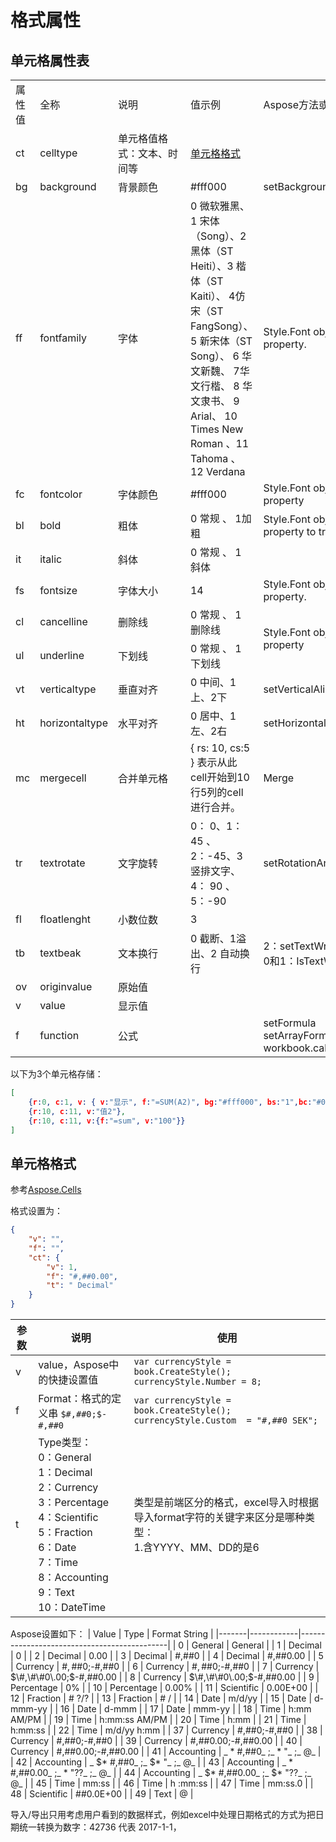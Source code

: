# 格式属性

## 单元格属性表

<table>
    <tr>
        <td>属性值</td>
        <td>全称</td>
        <td><div style="width:100px">说明</div></td>
        <td>值示例</td>
        <td>Aspose方法或者属性</td>
    </tr>
    <tr>
        <td>ct</td>
        <td>celltype</td>
        <td>单元格值格式：文本、时间等</td>
        <td><a href="#cellStyle">单元格格式</a></td>
        <td></td>
    </tr>
    <tr>
        <td>bg</td>
        <td>background</td>
        <td>背景颜色</td>
        <td>#fff000</td>
        <td>setBackgroundColor</td>
    </tr>
    <tr>
        <td>ff</td>
        <td>fontfamily</td>
        <td>字体</td>
        <td>0 微软雅黑、1 宋体（Song）、2 黑体（ST Heiti）、3 楷体（ST Kaiti）、 4仿宋（ST FangSong）、 5 新宋体（ST Song）、 6 华文新魏、 7华文行楷、 8 华文隶书、 9 Arial、 10 Times New Roman 、11 Tahoma 、12 Verdana</td>
        <td>Style.Font object's Name property.</td>
    </tr>
    <tr>
        <td>fc</td>
        <td>fontcolor</td>
        <td>字体颜色</td>
        <td>#fff000</td>
        <td>Style.Font object's Color property</td>
    </tr>
    <tr>
        <td>bl</td>
        <td>bold</td>
        <td>粗体</td>
        <td>0 常规 、 1加粗</td>
        <td>Style.Font object's IsBold property to true.</td>
    </tr>
    <tr>
        <td>it</td>
        <td>italic</td>
        <td>斜体</td>
        <td>0 常规 、 1 斜体</td>
        <td></td>
    </tr>
    <tr>
        <td>fs</td>
        <td>fontsize</td>
        <td>字体大小</td>
        <td>14</td>
        <td>Style.Font object's Size property.</td>
    </tr>
    <tr>
        <td>cl</td>
        <td>cancelline</td>
        <td>删除线</td>
        <td>0 常规 、 1 删除线</td>
        <td rowspan="2">Style.Font object's Underline property</td>
    </tr>
    <tr>
        <td>ul</td>
        <td>underline</td>
        <td>下划线</td>
        <td>0 常规 、 1 下划线</td>
    </tr>
    <tr>
        <td>vt</td>
        <td>verticaltype</td>
        <td>垂直对齐</td>
        <td>0 中间、1 上、2下</td>
        <td>setVerticalAlignment</td>
    </tr>
    <tr>
        <td>ht</td>
        <td>horizontaltype</td>
        <td>水平对齐</td>
        <td>0 居中、1 左、2右</td>
        <td>setHorizontalAlignment</td>
    </tr>
    <tr>
        <td>mc</td>
        <td>mergecell</td>
        <td>合并单元格</td>
        <td>{ rs: 10, cs:5 } 表示从此cell开始到10行5列的cell进行合并。</td>
        <td>Merge</td>
    </tr>
    <tr>
        <td>tr</td>
        <td>textrotate</td>
        <td>文字旋转</td>
        <td>0： 0、1： 45 、2：-45、3 竖排文字、4： 90 、5：-90</td>
        <td>setRotationAngle</td>
    </tr>
    <tr>
        <td>fl</td>
        <td>floatlenght</td>
        <td>小数位数</td>
        <td>3</td>
        <td></td>
    </tr>
    <tr>
        <td>tb</td>
        <td>textbeak</td>
        <td>文本换行</td>
        <td>0 截断、1溢出、2 自动换行</td>
        <td>2：setTextWrapped <br> 0和1：IsTextWrapped =&nbsp;true</td>
    </tr>
    <tr>
        <td>ov</td>
        <td>originvalue</td>
        <td>原始值</td>
        <td></td>
        <td></td>
    </tr>
    <tr>
        <td>v</td>
        <td>value</td>
        <td>显示值</td>
        <td></td>
        <td></td>
    </tr>
    <tr>
        <td>f</td>
        <td>function</td>
        <td>公式</td>
        <td></td>
        <td>setFormula <br> setArrayFormula <br> workbook.calculateFormula();</td>
    </tr>
</table>


以下为3个单元格存储：
```json
[
    {r:0, c:1, v: { v:"显示", f:"=SUM(A2)", bg:"#fff000", bs:"1",bc:"#000"}},
    {r:10, c:11, v:"值2"},
    {r:10, c:11, v:{f:"=sum", v:"100"}}
]
```

## <div id='cellStyle'>单元格格式</div>

参考[Aspose.Cells](https://docs.aspose.com/display/cellsnet/List+of+Supported+Number+Formats#ListofSupportedNumberFormats-Aspose.Cells)

格式设置为：

```json
{
    "v": "",
    "f": "",
    "ct": {
        "v": 1,
        "f": "#,##0.00",
        "t": " Decimal"
    }
}
```

|参数|说明|使用|
| ------------ | ------------ | ------------ |
|v|value，Aspose中的快捷设置值|`var currencyStyle = book.CreateStyle();`<br>`currencyStyle.Number = 8;`|
|f|Format：格式的定义串 `$#,##0;$-#,##0`|`var currencyStyle = book.CreateStyle();`<br>`currencyStyle.Custom  = "#,##0 SEK";`|
|t|Type类型：<br>0：General<br>1：Decimal<br>2：Currency<br>3：Percentage<br>4：Scientific<br>5：Fraction<br>6：Date<br>7：Time<br>8：Accounting<br>9：Text<br>10：DateTime|类型是前端区分的格式，excel导入时根据导入format字符的关键字来区分是哪种类型：<br>1.含YYYY、MM、DD的是6|

Aspose设置如下：
| Value | Type       | Format String                               |
|-------|------------|---------------------------------------------|
| 0     | General    | General                                     |
| 1     | Decimal    | 0                                           |
| 2     | Decimal    | 0\.00                                       |
| 3     | Decimal    | \#,\#\#0                                    |
| 4     | Decimal    | \#,\#\#0\.00                                |
| 5     | Currency   | $\#,\#\#0;$\-\#,\#\#0                       |
| 6     | Currency   | $\#,\#\#0;$\-\#,\#\#0                       |
| 7     | Currency   | $\#,\#\#0\.00;$\-\#,\#\#0\.00               |
| 8     | Currency   | $\#,\#\#0\.00;$\-\#,\#\#0\.00               |
| 9     | Percentage | 0%                                          |
| 10    | Percentage | 0\.00%                                      |
| 11    | Scientific | 0\.00E\+00                                  |
| 12    | Fraction   | \# ?/?                                      |
| 13    | Fraction   | \# /                                        |
| 14    | Date       | m/d/yy                                      |
| 15    | Date       | d\-mmm\-yy                                  |
| 16    | Date       | d\-mmm                                      |
| 17    | Date       | mmm\-yy                                     |
| 18    | Time       | h:mm AM/PM                                  |
| 19    | Time       | h:mm:ss AM/PM                               |
| 20    | Time       | h:mm                                        |
| 21    | Time       | h:mm:ss                                     |
| 22    | Time       | m/d/yy h:mm                                 |
| 37    | Currency   | \#,\#\#0;\-\#,\#\#0                         |
| 38    | Currency   | \#,\#\#0;\-\#,\#\#0                         |
| 39    | Currency   | \#,\#\#0\.00;\-\#,\#\#0\.00                 |
| 40    | Currency   | \#,\#\#0\.00;\-\#,\#\#0\.00                 |
| 41    | Accounting | \_ \* \#,\#\#0\_ ;\_ \* "\_ ;\_ @\_         |
| 42    | Accounting | \_ $\* \#,\#\#0\_ ;\_ $\* "\_ ;\_ @\_       |
| 43    | Accounting | \_ \* \#,\#\#0\.00\_ ;\_ \* "??\_ ;\_ @\_   |
| 44    | Accounting | \_ $\* \#,\#\#0\.00\_ ;\_ $\* "??\_ ;\_ @\_ |
| 45    | Time       | mm:ss                                       |
| 46    | Time       | h :mm:ss                                    |
| 47    | Time       | mm:ss\.0                                    |
| 48    | Scientific | \#\#0\.0E\+00                               |
| 49    | Text       | @                                           |

导入/导出只用考虑用户看到的数据样式，例如excel中处理日期格式的方式为把日期统一转换为数字：42736 代表 2017-1-1，